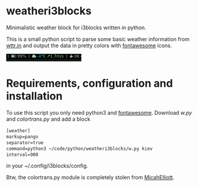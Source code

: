 # weatheri3blocks
Minimalistic weather block for i3blocks written in python.


This is a small python script to parse some basic weather information from
[wttr.in](https://wttr.in/) and output the data in pretty colors with [fontawesome](https://pypi.org/project/fontawesome/) icons. 

![image](block.jpg)

# Requirements, configuration and installation
To use this script you only need python3 and
[fontawesome](https://pypi.org/project/fontawesome/). Download *w.py* and
*colortrans.py* and add a block

    [weather]
    markup=pango
    separator=true
    command=python3 ~/code/python/weatheri3blocks/w.py kiev
    interval=900
    
in your ~/.config/i3blocks/config.


Btw, the colortrans.py module is completely stolen from [MicahElliott](https://gist.github.com/MicahElliott/719710).

